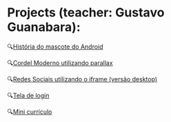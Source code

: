 <h1>Projects (teacher: Gustavo Guanabara):</h1>

<p>🔍<a href="https://adrianogomesfilho.github.io/projeto-android/index.html">História do mascote do Android</a></p>
<p>🔍<a href="https://adrianogomesfilho.github.io/projeto-cordel/index.html">Cordel Moderno utilizando parallax</a></p>
<p>🔍<a href="https://adrianogomesfilho.github.io/projeto-redes-sociais/index.html">Redes Sociais utilizando o iframe (versão desktop)</a></p>
<p>🔍<a href="https://adrianogomesfilho.github.io/projeto-login/index.html">Tela de login</a></p>
<p>🔍<a href="https://adrianogomesfilho.github.io/projeto-portfolio/index.html">Mini currículo</a></p>
